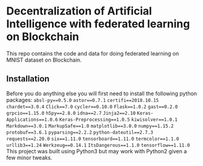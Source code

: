 Decentralization of Artificial Intelligence with federated learning on Blockchain
====================================================================================

This repo contains the code and data for doing federated learning on MNIST dataset on Blockchain.

Installation
------------

Before you do anything else you will first need to install the following python 
packages:
`absl-py==0.5.0`
`astor==0.7.1`
`certifi==2018.10.15`
`chardet==3.0.4`
`Click==7.0`
`cycler==0.10.0`
`Flask==1.0.2`
`gast==0.2.0`
`grpcio==1.15.0`
`h5py==2.8.0`
`idna==2.7`
`Jinja2==2.10`
`Keras-Applications==1.0.6`
`Keras-Preprocessing==1.0.5`
`kiwisolver==1.0.1`
`Markdown==3.0.1`
`MarkupSafe==1.0`
`matplotlib==3.0.0`
`numpy==1.15.2`
`protobuf==3.6.1`
`pyparsing==2.2.2`
`python-dateutil==2.7.3`
`requests==2.20.0`
`six==1.11.0`
`tensorboard==1.11.0`
`termcolor==1.1.0`
`urllib3==1.24`
`Werkzeug==0.14.1`
`ItsDangerous==1.1.0`
`tensorflow==1.11.0`
This project was built using Python3 but may work with Python2 given a few 
minor tweaks.
